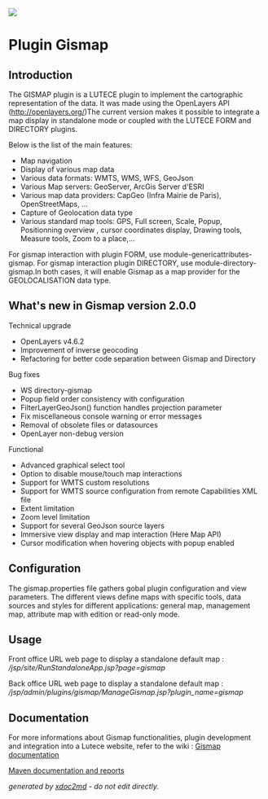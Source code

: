 ![](http://dev.lutece.paris.fr/jenkins/buildStatus/icon?job=tech-plugin-gismap-deploy)
# Plugin Gismap

## Introduction

The GISMAP plugin is a LUTECE plugin to implement the cartographic representation of the data. It was made using the OpenLayers API (http://openlayers.org/)The current version makes it possible to integrate a map display in standalone mode or coupled with the LUTECE FORM and DIRECTORY plugins.

Below is the list of the main features:
 
* Map navigation
* Display of various map data
* Various data formats: WMTS, WMS, WFS, GeoJson
* Various Map servers: GeoServer, ArcGis Server d'ESRI
* Various map data providers: CapGeo (Infra Mairie de Paris), OpenStreetMaps, ...
* Capture of Geolocation data type
* Various standard map tools: GPS, Full screen, Scale, Popup, Positionning overview , cursor coordinates display, Drawing tools, Measure tools, Zoom to a place,...


For gismap interaction with plugin FORM, use module-genericattributes-gismap. For gismap interaction plugin DIRECTORY, use module-directory-gismap.In both cases, it will enable Gismap as a map provider for the GEOLOCALISATION data type.

## What's new in Gismap version 2.0.0

Technical upgrade
 
* OpenLayers v4.6.2
* Improvement of inverse geocoding
* Refactoring for better code separation between Gismap and Directory


Bug fixes
 
* WS directory-gismap
* Popup field order consistency with configuration
* FilterLayerGeoJson() function handles projection parameter
* Fix miscellaneous console warning or error messages
* Removal of obsolete files or datasources
* OpenLayer non-debug version


Functional
 
* Advanced graphical select tool
* Option to disable mouse/touch map interactions
* Support for WMTS custom resolutions
* Support for WMTS source configuration from remote Capabilities XML file
* Extent limitation
* Zoom level limitation
* Support for several GeoJson source layers
* Immersive view display and map interaction (Here Map API)
* Cursor modification when hovering objects with popup enabled


## Configuration

The gismap.properties file gathers gobal plugin configuration and view parameters. The different views define maps with specific tools, data sources and styles for different applications: general map, management map, attribute map with edition or read-only mode.

## Usage

Front office URL web page to display a standalone default map : */jsp/site/RunStandaloneApp.jsp?page=gismap* 

Back office URL web page to display a standalone default map : */jsp/admin/plugins/gismap/ManageGismap.jsp?plugin_name=gismap* 

## Documentation

For more informations about Gismap functionalities, plugin development and integration into a Lutece website, refer to the wiki : [Gismap documentation](http://fr.lutece.paris.fr/fr/wiki/home.html) 


[Maven documentation and reports](http://dev.lutece.paris.fr/plugins/plugin-gismap/)



 *generated by [xdoc2md](https://github.com/lutece-platform/tools-maven-xdoc2md-plugin) - do not edit directly.*